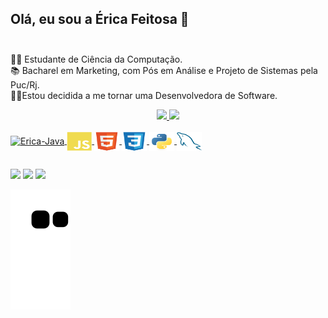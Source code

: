 ## Olá, eu sou a Érica Feitosa 👋<br><br>
👩‍🎓 Estudante de Ciência da Computação.<br>
📚 Bacharel em Marketing, com Pós em Análise e Projeto de Sistemas pela Puc/Rj.<br>
💪🥰Estou decidida a me tornar uma Desenvolvedora de Software.<br>

<div align="center">
  <! -- GitHub Stats -->
  <a href="https://github.com/ericacffeitosa">
  <img height="150em" src="https://github-readme-stats.vercel.app/api?username=ericacffeitosa&show_icons=true&theme=dracula&include_all_commits=true&count_private=true"/>
  <img height="150em" src="https://github-readme-stats.vercel.app/api/top-langs/?username=ericacffeitosa&layout=compact&langs_count=7&theme=dracula"/>
</div>
  
</div>
<! -- Linguagens -->
<div style="display: inline_block"><br>
  <img align="center" alt="Erica-Java" height="30" width="40" src="https://raw.githubusercontent.com/jmnote/z-icons/master/svg/java.svg">
  <img align="center" alt="Erica-Js" height="30" width="40" src="https://raw.githubusercontent.com/devicons/devicon/master/icons/javascript/javascript-plain.svg">
  <img align="center" alt="Erica-HTML" height="30" width="40" src="https://raw.githubusercontent.com/devicons/devicon/master/icons/html5/html5-original.svg">
  <img align="center" alt="Erica-CSS" height="30" width="40" src="https://raw.githubusercontent.com/devicons/devicon/master/icons/css3/css3-original.svg">
  <img align="center" alt="Erica-Python" height="30" width="40" src="https://raw.githubusercontent.com/devicons/devicon/master/icons/python/python-original.svg">
  <img align="center" alt="Erica-Sql" height="30" width="40" src="https://raw.githubusercontent.com/devicons/devicon/master/icons/mysql/mysql-original.svg">  
</div>

 ##
 
<div>
<! -- Redes Sociais -->
  <a href = "mailto:ericacffeitosa@gmail.com"><img src="https://img.shields.io/badge/-Gmail-%23333?style=for-the-badge&logo=gmail&logoColor=white" target="_blank"></a>
  <a href="https://www.linkedin.com/in/ericafeitosa" target="_blank"><img src="https://img.shields.io/badge/-LinkedIn-%230077B5?style=for-the-badge&logo=linkedin&logoColor=white" target="_blank"></a> 
    <a href="https://instagram.com/ericafeitosa" target="_blank"><img src="https://img.shields.io/badge/-Instagram-%23E4405F?style=for-the-badge&logo=instagram&logoColor=white" target="_blank"></a>
 
  
</div>

![Snake animation](https://github.com/ericacffeitosa/ericacffeitosa/blob/output/github-contribution-grid-snake.svg) 


